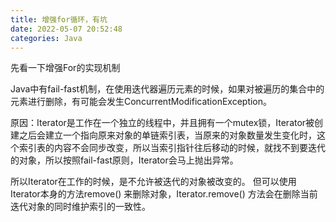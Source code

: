 ```yaml
---
title: 增强for循环，有坑
date: 2022-05-07 20:52:48
categories: Java
---
```

先看一下增强For的实现机制


Java中有fail-fast机制，在使用迭代器遍历元素的时候，如果对被遍历的集合中的元素进行删除，有可能会发生ConcurrentModificationException。

原因：Iterator是工作在一个独立的线程中，并且拥有一个mutex锁，Iterator被创建之后会建立一个指向原来对象的单链索引表，当原来的对象数量发生变化时，这个索引表的内容不会同步改变，所以当索引指针往后移动的时候，就找不到要迭代的对象，所以按照fail-fast原则，Iterator会马上抛出异常。

所以Iterator在工作的时候，是不允许被迭代的对象被改变的。
但可以使用Iterator本身的方法remove() 来删除对象，Iterator.remove() 方法会在删除当前迭代对象的同时维护索引的一致性。